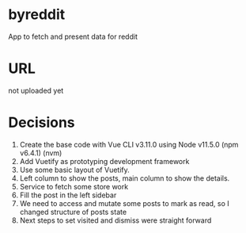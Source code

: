 # byreddit
App to fetch and present data for reddit

# URL
not uploaded yet

# Decisions

1. Create the base code with Vue CLI v3.11.0 using Node v11.5.0 (npm v6.4.1) (nvm)
2. Add Vuetify as prototyping development framework
3. Use some basic layout of Vuetify.
4. Left column to show the posts, main column to show the details.
5. Service to fetch some store work 
6. Fill the post in the left sidebar
7. We need to access and mutate some posts to mark as read, so I changed structure of posts state
8. Next steps to set visited and dismiss were straight forward